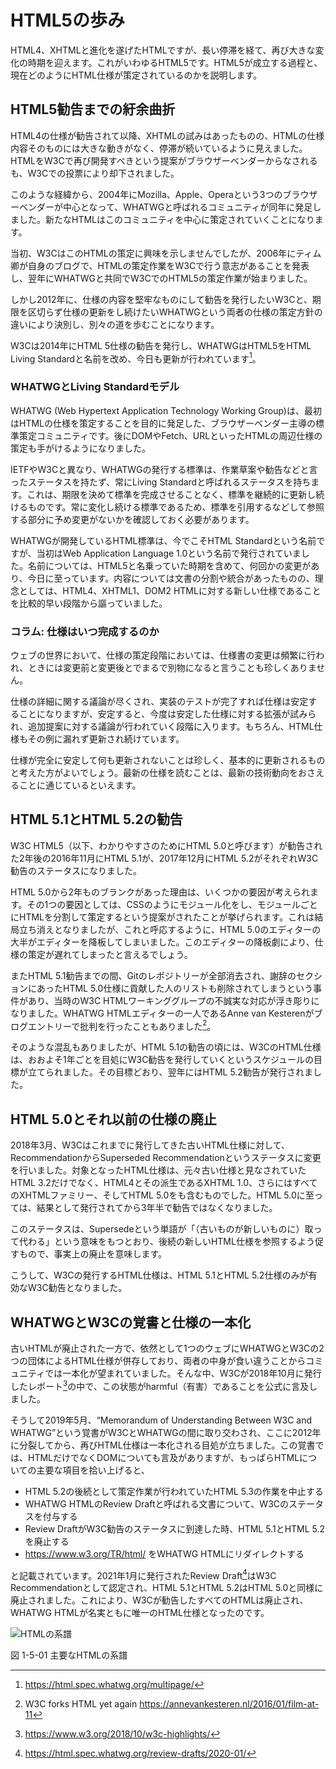 <!-- ch1-5.txt (4ページ、3000～4600字想定) -->
<!-- W3C HTML5の廃止 -->
# HTML5の歩み

HTML4、XHTMLと進化を遂げたHTMLですが、長い停滞を経て、再び大きな変化の時期を迎えます。これがいわゆるHTML5です。HTML5が成立する過程と、現在どのようにHTML仕様が策定されているのかを説明します。

## HTML5勧告までの紆余曲折

HTML4の仕様が勧告されて以降、XHTMLの試みはあったものの、HTMLの仕様内容そのものには大きな動きがなく、停滞が続いているように見えました。HTMLをW3Cで再び開発すべきという提案がブラウザーベンダーからなされるも、W3Cでの投票により却下されました。

このような経緯から、2004年にMozilla、Apple、Operaという3つのブラウザーベンダーが中心となって、WHATWGと呼ばれるコミュニティが同年に発足しました。新たなHTMLはこのコミュニティを中心に策定されていくことになります。

当初、W3CはこのHTMLの策定に興味を示しませんでしたが、2006年にティム卿が自身のブログで、HTMLの策定作業をW3Cで行う意志があることを発表し、翌年にWHATWGと共同でW3CでのHTML5の策定作業が始まりました。

しかし2012年に、仕様の内容を堅牢なものにして勧告を発行したいW3Cと、期限を区切らず仕様の更新をし続けたいWHATWGという両者の仕様の策定方針の違いにより決別し、別々の道を歩むことになります。

W3Cは2014年にHTML 5仕様の勧告を発行し、WHATWGはHTML5をHTML Living Standardと名前を改め、今日も更新が行われています[^1]。

[^1]: https://html.spec.whatwg.org/multipage/

### WHATWGとLiving Standardモデル

WHATWG (Web Hypertext Application Technology Working Group)は、最初はHTMLの仕様を策定することを目的に発足した、ブラウザーベンダー主導の標準策定コミュニティです。後にDOMやFetch、URLといったHTMLの周辺仕様の策定も手がけるようになりました。

IETFやW3Cと異なり、WHATWGの発行する標準は、作業草案や勧告などと言ったステータスを持たず、常にLiving Standardと呼ばれるステータスを持ちます。これは、期限を決めて標準を完成させることなく、標準を継続的に更新し続けるものです。常に変化し続ける標準であるため、標準を引用するなどして参照する部分に予め変更がないかを確認しておく必要があります。

WHATWGが開発しているHTML標準は、今でこそHTML Standardという名前ですが、当初はWeb Application Language 1.0という名前で発行されていました。名前については、HTML5と名乗っていた時期を含めて、何回かの変更があり、今日に至っています。内容については文書の分割や統合があったものの、理念としては、HTML4、XHTML1、DOM2 HTMLに対する新しい仕様であることを比較的早い段階から謳っていました。

### コラム: 仕様はいつ完成するのか

ウェブの世界において、仕様の策定段階においては、仕様書の変更は頻繁に行われ、ときには変更前と変更後とでまるで別物になると言うことも珍しくありません。

仕様の詳細に関する議論が尽くされ、実装のテストが完了すれば仕様は安定することになりますが、安定すると、今度は安定した仕様に対する拡張が試みられ、追加提案に対する議論が行われていく段階に入ります。もちろん、HTML仕様もその例に漏れず更新され続けています。

仕様が完全に安定して何も更新されないことは珍しく、基本的に更新されるものと考えた方がよいでしょう。最新の仕様を読むことは、最新の技術動向をおさえることに通じているといえます。

## HTML 5.1とHTML 5.2の勧告

W3C HTML5（以下、わかりやすさのためにHTML 5.0と呼びます）が勧告された2年後の2016年11月にHTML 5.1が、2017年12月にHTML 5.2がそれぞれW3C勧告のステータスになりました。

HTML 5.0から2年ものブランクがあった理由は、いくつかの要因が考えられます。その1つの要因としては、CSSのようにモジュール化をし、モジュールごとにHTMLを分割して策定するという提案がされたことが挙げられます。これは結局立ち消えとなりましたが、これと呼応するように、HTML 5.0のエディターの大半がエディターを降板してしまいました。このエディターの降板劇により、仕様の策定が遅れてしまったと言えるでしょう。

またHTML 5.1勧告までの間、Gitのレポジトリーが全部消去され、謝辞のセクションにあったHTML 5.0仕様に貢献した人のリストも削除されてしまうという事件があり、当時のW3C HTMLワーキンググループの不誠実な対応が浮き彫りになりました。WHATWG HTMLエディターの一人であるAnne van Kesterenがブログエントリーで批判を行ったこともありました[^2]。

そのような混乱もありましたが、HTML 5.1の勧告の頃には、W3CのHTML仕様は、おおよそ1年ごとを目処にW3C勧告を発行していくというスケジュールの目標が立てられました。その目標どおり、翌年にはHTML 5.2勧告が発行されました。

[^2]: W3C forks HTML yet again <https://annevankesteren.nl/2016/01/film-at-11>

## HTML 5.0とそれ以前の仕様の廃止

2018年3月、W3Cはこれまでに発行してきた古いHTML仕様に対して、RecommendationからSuperseded Recommendationというステータスに変更を行いました。対象となったHTML仕様は、元々古い仕様と見なされていたHTML 3.2だけでなく、HTML4とその派生であるXHTML 1.0、さらにはすべてのXHTMLファミリー、そしてHTML 5.0をも含むものでした。HTML 5.0に至っては、結果として発行されてから3年半で勧告ではなくなりました。

このステータスは、Supersedeという単語が「（古いものが新しいものに）取って代わる」という意味をもつとおり、後続の新しいHTML仕様を参照するよう促すもので、事実上の廃止を意味します。

こうして、W3Cの発行するHTML仕様は、HTML 5.1とHTML 5.2仕様のみが有効なW3C勧告となりました。

## WHATWGとW3Cの覚書と仕様の一本化

古いHTMLが廃止された一方で、依然として1つのウェブにWHATWGとW3Cの2つの団体によるHTML仕様が併存しており、両者の中身が食い違うことからコミュニティでは一本化が望まれていました。そんな中、W3Cが2018年10月に発行したレポート[^3]の中で、この状態がharmful（有害）であることを公式に言及しました。

そうして2019年5月、“Memorandum of Understanding Between W3C and WHATWG”という覚書がW3CとWHATWGの間に取り交わされ、ここに2012年に分裂してから、再びHTML仕様は一本化される目処が立ちました。この覚書では、HTMLだけでなくDOMについても言及がありますが、もっぱらHTMLについての主要な項目を拾い上げると、

- HTML 5.2の後続として策定作業が行われていたHTML 5.3の作業を中止する
- WHATWG HTMLのReview Draftと呼ばれる文書について、W3Cのステータスを付与する
- Review DraftがW3C勧告のステータスに到達した時、HTML 5.1とHTML 5.2を廃止する
- <https://www.w3.org/TR/html/> をWHATWG HTMLにリダイレクトする

と記載されています。2021年1月に発行されたReview Draft[^4]はW3C Recommendationとして認定され、HTML 5.1とHTML 5.2はHTML 5.0と同様に廃止されました。これにより、W3Cが勧告したすべてのHTMLは廃止され、WHATWG HTMLが名実ともに唯一のHTML仕様となったのです。

[^3]: <https://www.w3.org/2018/10/w3c-highlights/>

[^4]: <https://html.spec.whatwg.org/review-drafts/2020-01/>

![HTMLの系譜](../img/1-5-01.png)

図 1-5-01 主要なHTMLの系譜
